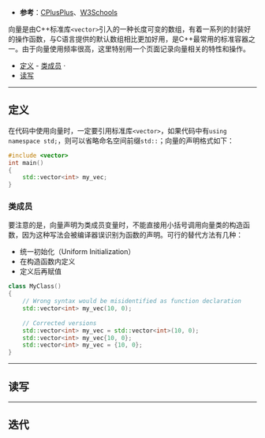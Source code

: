 + **参考**：[CPlusPlus](https://cplusplus.com/reference/vector/vector/)、[W3Schools](https://www.w3schools.com/cpp/cpp_vectors.asp)

向量是由C++标准库`<vector>`引入的一种长度可变的数组，有着一系列的封装好的操作函数，与C语言提供的默认数组相比更加好用，是C++最常用的标准容器之一。由于向量使用频率很高，这里特别用一个页面记录向量相关的特性和操作。

+ [定义](#定义) - [类成员](#类成员) · 
+ [读写](#读写)


---
## 定义

在代码中使用向量时，一定要引用标准库`<vector>`，如果代码中有`using namespace std;`，则可以省略命名空间前缀`std::`；向量的声明格式如下：

```c++
#include <vector>
int main()
{
	std::vector<int> my_vec;
}
```



### 类成员

要注意的是，向量声明为类成员变量时，不能直接用小括号调用向量类的构造函数，因为这种写法会被编译器误识别为函数的声明。可行的替代方法有几种：

+ 统一初始化（Uniform Initialization）
+ 在构造函数内定义
+ 定义后再赋值

```C++
class MyClass()
{
	// Wrong syntax would be misidentified as function declaration
	std::vector<int> my_vec(10, 0);
	
	// Corrected versions
	std::vector<int> my_vec = std::vector<int>(10, 0);
	std::vector<int> my_vec{10, 0};
	std::vector<int> my_vec = {10, 0};
}
```

---
## 读写






---
## 迭代
